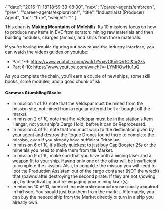 {
  "date": "2016-11-18T18:59:33-08:00",
  "next": "/career-agents/enforcer/",
  "prev": "/career-agents/exploration/",
  "title": "Industrialist (Producer) Agent",
  "toc": "true",
  "weight": "1"
}

This chain is **Making Mountains of Molehills**. Its 10 missions focus
on how to produce new items in EVE from scratch: mining raw materials
and then building modules, charges (ammo), and ships from those materials.

If you're having trouble figuring out how to use the industry interface,
you can watch the videos guides on youtube:
  * Part 1-6: https://www.youtube.com/watch?v=jvGKuhQVfCI&t=28s
  * Part 6-10: https://www.youtube.com/watch?v=LYMHOwHu1uQ

As you complete the chain, you'll earn a couple of new ships, some skill
books, some modules, and a good chunk of isk.

#### Common Stumbling Blocks

 * In mission 1 of 10, note that the Veldspar must be mined from the mission site, 
   not mined from a regular asteroid belt or bought off the market.
 * In mission 2 of 10, note that the Veldspar must be in the station's Item Hangar,
   not your ship's Cargo Hold, before it can be Reprocessed.
 * In mission 4 of 10, note that you must warp to the destination given by your agent and destroy 
   the Rogue Drones found there to complete the mission, even if you already have sufficient Tritanium.
 * In mission 6 of 10, it's likely quickest to just buy Cap Booster 25s or the minerals you need to make them from the Market.
 * In mission 9 of 10, make sure that you have both a mining laser and a weapon fit to your ship.
   Having only one or the other will be insufficient to complete the mission. Also, to complete the mission
   you will need to loot the Production Assistant out of the cargo container (NOT the wreck) that spawns after
   destroying the second pirate.  If they are not showing up, try deactivating and re-engaging
   your mining laser(s).
 * In mission 10 of 10, some of the minerals needed are not easily acquired in highsec. You should just
   buy them from the market. Alternately, you can buy the needed ship from the Market directly or turn
   in a ship you already own.
